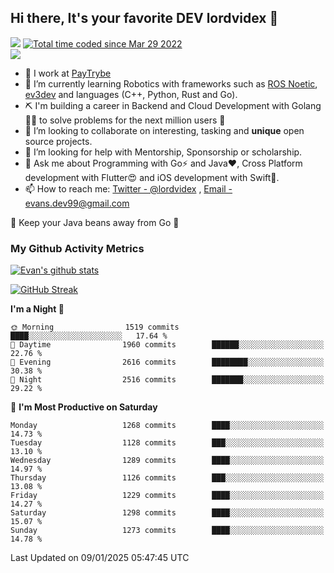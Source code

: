 ## Hi there, It's your favorite DEV lordvidex 👋
<img src="https://komarev.com/ghpvc/?username=lordvidex&label=Views&color=blue&style=plastic" /> <a href="https://wakatime.com/@0e56db35-d16b-410a-acc0-4085055304bf"><img src="https://wakatime.com/badge/user/0e56db35-d16b-410a-acc0-4085055304bf.svg" alt="Total time coded since Mar 29 2022" /></a>  
![](https://github-profile-trophy.vercel.app/?username=lordvidex)
- 🔭 I work at [PayTrybe](https://www.paytrybe.com)
- 🌱 I’m currently learning Robotics with frameworks such as [ROS Noetic](ros.org), [ev3dev](www.ev3dev.org) and languages (C++, Python, Rust and Go).
- ⛏️ I'm building a career in Backend and Cloud Development with Golang 🧙🏼 to solve problems for the next million users 🤌
- 👯 I’m looking to collaborate on interesting, tasking and **unique** open source projects.
- 🤔 I’m looking for help with Mentorship, Sponsorship or scholarship.
- 💬 Ask me about Programming with Go⚡️ and Java❤️, Cross Platform development with Flutter😍 and iOS development with Swift🚀.
- 📫 How to reach me: [Twitter - @lordvidex](https://twitter.com/lordvidex) , [Email - evans.dev99@gmail.com](mailto:evans.dev99@gmail.com?body=Hello%20Evans,)
  
    
🎤 Keep your Java beans away from Go 🌚
  
  
### My Github Activity Metrics
<div>
<!-- <a href="https://github.com/lordvidex">
  <img src="https://github-readme-stats.vercel.app/api/top-langs/?username=lordvidex&theme=light" />
</a>    -->
<!-- [![Top Langs](https://github-readme-stats.vercel.app/api/top-langs/?username=lordvidex)](https://github.com/lordvidex/)  -->
<a href="https://github.com/lordvidex">
 <img src="https://github-readme-stats.vercel.app/api?username=lordvidex&show_icons=true&theme=light&line_height=27" alt="Evan's github stats"/>
</a>
</div>

[![GitHub Streak](https://github-readme-streak-stats.herokuapp.com?user=lordvidex&theme=github-dark&hide_border=true)](https://git.io/streak-stats)

<!--
  <a href="https://github.com/iampawan/FlutterExampleApps">
    <img align="center" src="https://github-readme-stats.vercel.app/api/pin/?username=iampawan&repo=FlutterExampleApps&theme=light" />

  </a>
  <a href="https://github.com/iampawan/VelocityX">
   <img align="center" src="https://github-readme-stats.vercel.app/api/pin/?username=iampawan&repo=VelocityX&theme=light" />
  </a>
-->
<!--START_SECTION:waka-->
**I'm a Night 🦉** 

```text
🌞 Morning                1519 commits        ████░░░░░░░░░░░░░░░░░░░░░   17.64 % 
🌆 Daytime                1960 commits        ██████░░░░░░░░░░░░░░░░░░░   22.76 % 
🌃 Evening                2616 commits        ████████░░░░░░░░░░░░░░░░░   30.38 % 
🌙 Night                  2516 commits        ███████░░░░░░░░░░░░░░░░░░   29.22 % 
```
📅 **I'm Most Productive on Saturday** 

```text
Monday                   1268 commits        ████░░░░░░░░░░░░░░░░░░░░░   14.73 % 
Tuesday                  1128 commits        ███░░░░░░░░░░░░░░░░░░░░░░   13.10 % 
Wednesday                1289 commits        ████░░░░░░░░░░░░░░░░░░░░░   14.97 % 
Thursday                 1126 commits        ███░░░░░░░░░░░░░░░░░░░░░░   13.08 % 
Friday                   1229 commits        ████░░░░░░░░░░░░░░░░░░░░░   14.27 % 
Saturday                 1298 commits        ████░░░░░░░░░░░░░░░░░░░░░   15.07 % 
Sunday                   1273 commits        ████░░░░░░░░░░░░░░░░░░░░░   14.78 % 
```



 Last Updated on 09/01/2025 05:47:45 UTC
<!--END_SECTION:waka-->
